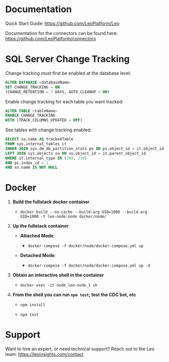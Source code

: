 # Documentation
Quick Start Guide: https://github.com/LeoPlatform/Leo

Documentation for the connectors can be found here: https://github.com/LeoPlatform/connectors

# SQL Server Change Tracking

Change tracking must first be enabled at the database level:

```sql
ALTER DATABASE <databaseName>
SET CHANGE_TRACKING = ON
(CHANGE_RETENTION = 7 DAYS, AUTO_CLEANUP = ON)
```

Enable change tracking for each table you want tracked:

```sql
ALTER TABLE <tableName>
ENABLE CHANGE_TRACKING
WITH (TRACK_COLUMNS_UPDATED = OFF)
```

See tables with change tracking enabled:

```sql
SELECT so.name AS trackedTable
FROM sys.internal_tables it
INNER JOIN sys.dm_db_partition_stats ps ON ps.object_id = it.object_id
LEFT JOIN sys.objects so ON so.object_id = it.parent_object_id
WHERE it.internal_type IN (209, 210)
AND ps.index_id < 2
AND so.name IS NOT NULL
```

# Docker

1. __Build the fullstack docker container__

    - ```docker build --no-cache --build-arg UID=1000 --build-arg GID=1000 -t leo-node:node docker/node/```

2. __Up the fullstack container__

    - __Attached Mode__:
    
        - ```docker-compose -f docker/node/docker-compose.yml up```
    
    - __Detached Mode__:
    
        - ```docker-compose -f docker/node/docker-compose.yml up -d```
    
3. __Obtain an interactive shell in the container__

    - ```docker exec -it node_leo-node_1 sh```

4. __From the shell you can run ```npm test```; test the CDC bot, etc__

    -  ```npm install```

    -  ```npm test```

# Support
Want to hire an expert, or need technical support? Reach out to the Leo team: https://leoinsights.com/contact